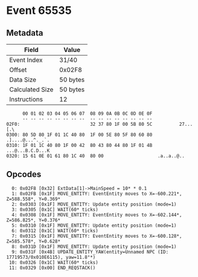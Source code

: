 # Event 65535

## Metadata

| Field           | Value    |
|-----------------|----------|
| Event Index     | 31/40    |
| Offset          | 0x02F8   |
| Data Size       | 50 bytes |
| Calculated Size | 50 bytes |
| Instructions    | 12       |

```
      00 01 02 03 04 05 06 07  08 09 0A 0B 0C 0D 0E 0F
      -- -- -- -- -- -- -- --  -- -- -- -- -- -- -- --
02F0:                          32 37 80 1F 00 5B 80 5C          27...[.\
0300: 80 5D 80 1F 01 1C 40 80  1F 00 5E 80 5F 80 60 80  .]....@...^._.`.
0310: 1F 01 1C 40 80 1F 00 42  80 43 80 44 80 1F 01 4B  ...@...B.C.D...K
0320: 15 61 0E 01 61 80 1C 40  80 00                    .a..a..@..      
```

## Opcodes

```
  0: 0x02F8 [0x32] ExtData[1]->MainSpeed = 10* * 0.1
  1: 0x02FB [0x1F] MOVE_ENTITY: EventEntity moves to X=-600.221*, Z=588.558*, Y=0.369*
  2: 0x0303 [0x1F] MOVE_ENTITY: Update entity position (mode=1)
  3: 0x0305 [0x1C] WAIT(60* ticks)
  4: 0x0308 [0x1F] MOVE_ENTITY: EventEntity moves to X=-602.144*, Z=586.825*, Y=0.376*
  5: 0x0310 [0x1F] MOVE_ENTITY: Update entity position (mode=1)
  6: 0x0312 [0x1C] WAIT(60* ticks)
  7: 0x0315 [0x1F] MOVE_ENTITY: EventEntity moves to X=-600.128*, Z=585.578*, Y=0.628*
  8: 0x031D [0x1F] MOVE_ENTITY: Update entity position (mode=1)
  9: 0x031F [0x4B] UPDATE_ENTITY_YAW(entity=Unnamed NPC (ID: 17719573/0x010E6115), yaw=11.8°*)
 10: 0x0326 [0x1C] WAIT(60* ticks)
 11: 0x0329 [0x00] END_REQSTACK()
```
